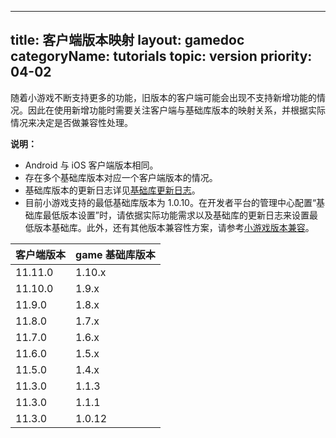 
---
title: 客户端版本映射
layout: gamedoc
categoryName: tutorials
topic: version
priority: 04-02
---

随着小游戏不断支持更多的功能，旧版本的客户端可能会出现不支持新增功能的情况。因此在使用新增功能时需要关注客户端与基础库版本的映射关系，并根据实际情况来决定是否做兼容性处理。

**说明：**
- Android 与 iOS 客户端版本相同。
- 存在多个基础库版本对应一个客户端版本的情况。
- 基础库版本的更新日志详见[基础库更新日志](/game/tutorials/version/releaseLog/)。
- 目前小游戏支持的最低基础库版本为 1.0.10。在开发者平台的管理中心配置“基础库最低版本设置”时，请依据实际功能需求以及基础库的更新日志来设置最低版本基础库。此外，还有其他版本兼容性方案，请参考[小游戏版本兼容](/game/tutorials/version/compatibility/)。

| 客户端版本 | game 基础库版本|
|-|-|
|11.11.0|1.10.x|
|11.10.0|1.9.x|
|11.9.0|1.8.x|
|11.8.0|1.7.x|
|11.7.0|1.6.x|
|11.6.0|1.5.x|
|11.5.0|1.4.x|
|11.3.0|1.1.3|
|11.3.0|1.1.1|
|11.3.0|1.0.12|

